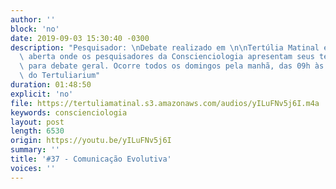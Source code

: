 ```yaml
---
author: ''
block: 'no'
date: 2019-09-03 15:30:40 -0300
description: "Pesquisador: \nDebate realizado em \n\nTertúlia Matinal é a reunião\
  \ aberta onde os pesquisadores da Conscienciologia apresentam seus temas de estudo\
  \ para debate geral. Ocorre todos os domingos pela manhã, das 09h às 10h45, no auditório\
  \ do Tertuliarium"
duration: 01:48:50
explicit: 'no'
file: https://tertuliamatinal.s3.amazonaws.com/audios/yILuFNv5j6I.m4a
keywords: conscienciologia
layout: post
length: 6530
origin: https://youtu.be/yILuFNv5j6I
summary: ''
title: '#37 - Comunicação Evolutiva'
voices: ''
---
```

